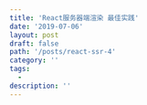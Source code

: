 ```yaml
---
title: 'React服务器端渲染 最佳实践'
date: '2019-07-06'
layout: post
draft: false
path: '/posts/react-ssr-4'
category: ''
tags:
  -
description: ''
---
```


